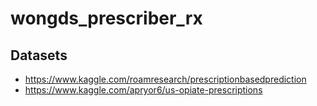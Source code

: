 # wongds_prescriber_rx

## Datasets
- https://www.kaggle.com/roamresearch/prescriptionbasedprediction
- https://www.kaggle.com/apryor6/us-opiate-prescriptions
